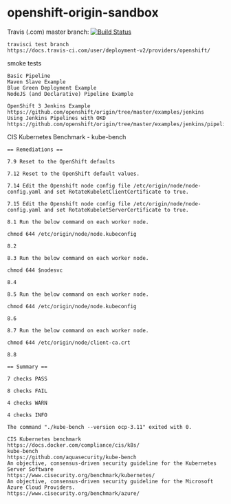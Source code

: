 # openshift-origin-sandbox

Travis (.com) master branch:
[![Build Status](https://travis-ci.com/githubfoam/openshift-origin-sandbox.svg?branch=master)](https://travis-ci.com/githubfoam/openshift-origin-sandbox)  

~~~~
travisci test branch
https://docs.travis-ci.com/user/deployment-v2/providers/openshift/
~~~~
smoke tests
~~~~
Basic Pipeline
Maven Slave Example
Blue Green Deployment Example
NodeJS (and Declarative) Pipeline Example

OpenShift 3 Jenkins Example
https://github.com/openshift/origin/tree/master/examples/jenkins
Using Jenkins Pipelines with OKD
https://github.com/openshift/origin/tree/master/examples/jenkins/pipeline
~~~~
CIS Kubernetes Benchmark - kube-bench
~~~~
== Remediations ==

7.9 Reset to the OpenShift defaults

7.12 Reset to the OpenShift default values.

7.14 Edit the Openshift node config file /etc/origin/node/node-config.yaml and set RotateKubeletClientCertificate to true.

7.15 Edit the Openshift node config file /etc/origin/node/node-config.yaml and set RotateKubeletServerCertificate to true.

8.1 Run the below command on each worker node.

chmod 644 /etc/origin/node/node.kubeconfig

8.2

8.3 Run the below command on each worker node.

chmod 644 $nodesvc

8.4

8.5 Run the below command on each worker node.

chmod 644 /etc/origin/node/node.kubeconfig

8.6

8.7 Run the below command on each worker node.

chmod 644 /etc/origin/node/client-ca.crt

8.8

== Summary ==

7 checks PASS

8 checks FAIL

4 checks WARN

4 checks INFO

The command "./kube-bench --version ocp-3.11" exited with 0.
~~~~

~~~~
CIS Kubernetes benchmark
https://docs.docker.com/compliance/cis/k8s/
kube-bench
https://github.com/aquasecurity/kube-bench
An objective, consensus-driven security guideline for the Kubernetes Server Software
https://www.cisecurity.org/benchmark/kubernetes/
An objective, consensus-driven security guideline for the Microsoft Azure Cloud Providers.
https://www.cisecurity.org/benchmark/azure/
~~~~
